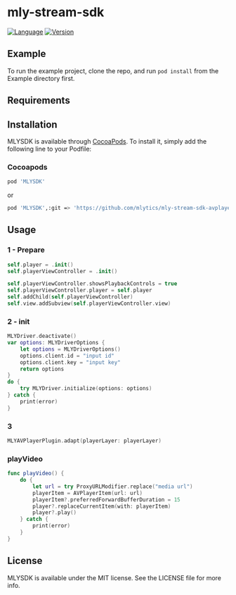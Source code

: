 # mly-stream-sdk

[![Language](https://img.shields.io/badge/Swift-5.0-green.svg?style=flat)](http://cocoapods.org/pods/MLYSDK) 
[![Version](https://img.shields.io/badge/version-0.1.2-blue)](https://github.com/mlytics/mly-stream-sdk-avplayer/releases/tag/0.1.2) 

## Example

To run the example project, clone the repo, and run `pod install` from the Example directory first.

## Requirements

## Installation

MLYSDK is available through [CocoaPods](https://cocoapods.org). To install
it, simply add the following line to your Podfile: 

### Cocoapods

```bash
pod 'MLYSDK' 
```

or

```bash
pod 'MLYSDK',:git => 'https://github.com/mlytics/mly-stream-sdk-avplayer.git'
```

## Usage

### 1 - Prepare  ###
 
```swift
self.player = .init()
self.playerViewController = .init()

self.playerViewController.showsPlaybackControls = true
self.playerViewController.player = self.player
self.addChild(self.playerViewController)
self.view.addSubview(self.playerViewController.view)
``` 

### 2 - init  ###

```swift   
MLYDriver.deactivate()
var options: MLYDriverOptions {
    let options = MLYDriverOptions()
    options.client.id = "input id"
    options.client.key = "input key"
    return options
}
do {
    try MLYDriver.initialize(options: options)
} catch {
    print(error)
}
```
 
### 3  ###

```swift  
MLYAVPlayerPlugin.adapt(playerLayer: playerLayer)
``` 

### playVideo  ###

```swift 
func playVideo() {
    do {
        let url = try ProxyURLModifier.replace("media url")
        playerItem = AVPlayerItem(url: url)
        playerItem?.preferredForwardBufferDuration = 15
        player?.replaceCurrentItem(with: playerItem)
        player?.play()
    } catch {
        print(error)
    }
}
```

## License

MLYSDK is available under the MIT license. See the LICENSE file for more info.
